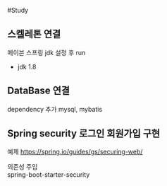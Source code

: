 #Study

## 스켈레톤 연결
메이븐 스프링 jdk 설정 후 run

* jdk 1.8

## DataBase 연결
dependency 추가 mysql, mybatis

## Spring security 로그인 회원가입 구현 

예제 https://spring.io/guides/gs/securing-web/

의존성 주입 <br>
spring-boot-starter-security


